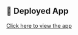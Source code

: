 ## 🚀 Deployed App
[Click here to view the app](https://harshitha1609-financial-analysis-rag-app-oy2wra.streamlit.app/)

